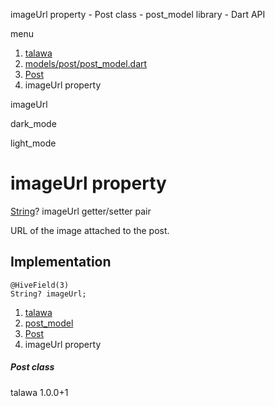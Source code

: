 




imageUrl property - Post class - post\_model library - Dart API







menu

1. [talawa](../../index.html)
2. [models/post/post\_model.dart](../../file-___home_harshil_Desktop_open-source_palisadoes_talawa_lib_models_post_post_model/)
3. [Post](../../file-___home_harshil_Desktop_open-source_palisadoes_talawa_lib_models_post_post_model/Post-class.html)
4. imageUrl property

imageUrl


dark\_mode

light\_mode




# imageUrl property


[String](https://api.flutter.dev/flutter/dart-core/String-class.html)?
imageUrl
getter/setter pair

URL of the image attached to the post.


## Implementation

```
@HiveField(3)
String? imageUrl;
```

 


1. [talawa](../../index.html)
2. [post\_model](../../file-___home_harshil_Desktop_open-source_palisadoes_talawa_lib_models_post_post_model/)
3. [Post](../../file-___home_harshil_Desktop_open-source_palisadoes_talawa_lib_models_post_post_model/Post-class.html)
4. imageUrl property

##### Post class





talawa
1.0.0+1






